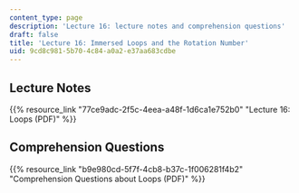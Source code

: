 ```yaml
---
content_type: page
description: 'Lecture 16: lecture notes and comprehension questions'
draft: false
title: 'Lecture 16: Immersed Loops and the Rotation Number'
uid: 9cd8c981-5b70-4c84-a0a2-e37aa683cdbe
---
```

## Lecture Notes

{{% resource_link "77ce9adc-2f5c-4eea-a48f-1d6ca1e752b0" "Lecture 16: Loops (PDF)" %}}

## Comprehension Questions

{{% resource_link "b9e980cd-5f7f-4cb8-b37c-1f006281f4b2" "Comprehension Questions about Loops (PDF)" %}}
